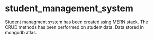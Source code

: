 # student_management_system

Student managment system has been created using MERN stack. The CRUD methods has been performed on student data. Data stored in mongodb atlas.
 
